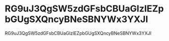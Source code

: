 # RG9uJ3QgSW5zdGFsbCBUaGlzIEZpbGUgSXQncyBNeSBNYWx3YXJl
RG9uJ3QgSW5zdGFsbCBUaGlzIEZpbGUgSXQncyBNeSBNYWx3YXJl
